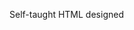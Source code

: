Self-taught HTML designed
              
 
 
 
      
 
 
                                                                                 